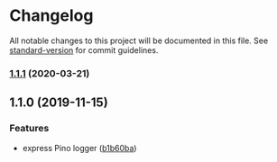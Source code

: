 # Changelog

All notable changes to this project will be documented in this file. See [standard-version](https://github.com/conventional-changelog/standard-version) for commit guidelines.

### [1.1.1](https://github.com/gospime/express-pino-logger/compare/v1.1.0...v1.1.1) (2020-03-21)

## 1.1.0 (2019-11-15)


### Features

* express Pino logger ([b1b60ba](https://github.com/gospime/express-pino-logger/commit/b1b60ba0b1d534fdf5d735cce814b40e4b9bc933))
